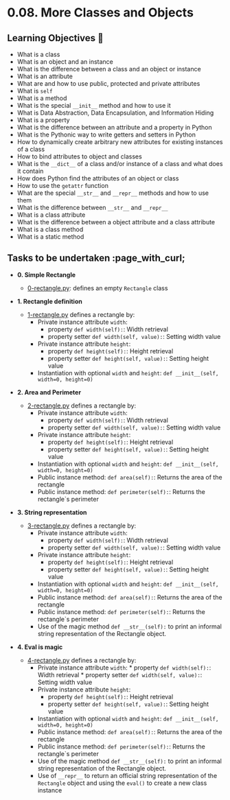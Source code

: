 # 0.08. More Classes and Objects

## Learning Objectives :dart:

* What is a class
* What is an object and an instance
* What is the difference between a class and an object or instance
* What is an attribute
* What are and how to use public, protected and private attributes
* What is `self`
* What is a method
* What is the special `__init__` method and how to use it
* What is Data Abstraction, Data Encapsulation, and Information Hiding
* What is a property
* What is the difference between an attribute and a property in Python
* What is the Pythonic way to write getters and setters in Python
* How to dynamically create arbitrary new attributes for existing instances of a class
* How to bind attributes to object and classes
* What is the `__dict__` of a class and/or instance of a class and what does it contain
* How does Python find the attributes of an object or class
* How to use the `getattr` function
* What are the special `__str__` and `__repr__` methods and how to use them
* What is the difference between `__str__` and `__repr__`
* What is a class attribute
* What is the difference between a object attribute and a class attribute
* What is a class method
* What is a static method

## Tasks to be undertaken :page_with_curl;

* **0. Simple Rectangle**
  * [0-rectangle.py](./0-rectangle.py): defines an empty `Rectangle` class

* **1. Rectangle definition**
  * [1-rectangle.py](./1-rectangle.py) defines a rectangle by:
      * Private instance attribute `width`:
           * property `def width(self):`: Width retrieval
           * property setter `def width(self, value):`: Setting width value
      * Private instance attribute `height`:
           * property `def height(self):`: Height retrieval
           * property setter `def height(self, value):`: Setting height value
      * Instantiation with optional `width` and `height`: `def __init__(self, width=0, height=0)`

* **2. Area and Perimeter**
  * [2-rectangle.py](./2-rectangle.py) defines a rectangle by:
      * Private instance attribute `width`:
           * property `def width(self):`: Width retrieval
           * property setter `def width(self, value):`: Setting width value
      * Private instance attribute `height`:
           * property `def height(self):`: Height retrieval
           * property setter `def height(self, value):`: Setting height value
      * Instantiation with optional `width` and `height`: `def __init__(self, width=0, height=0)`
      * Public instance method: `def area(self):`: Returns the area of the rectangle
      * Public instance method: `def perimeter(self):`: Returns the rectangle`s perimeter 

* **3. String representation**
  * [3-rectangle.py](./3-rectangle.py) defines a rectangle by:
      * Private instance attribute `width`:
           * property `def width(self):`: Width retrieval
           * property setter `def width(self, value):`: Setting width value
      * Private instance attribute `height`:
           * property `def height(self):`: Height retrieval
           * property setter `def height(self, value):`: Setting height value
      * Instantiation with optional `width` and `height`: `def __init__(self, width=0, height=0)`
      * Public instance method: `def area(self):`: Returns the area of the rectangle
      * Public instance method: `def perimeter(self):`: Returns the rectangle`s perimeter
      * Use of the magic method `def __str__(self):` to print an informal string representation of the Rectangle object.

* **4. Eval is magic**
  * [4-rectangle.py](./4-rectangle.py) defines a rectangle by:
     * Private instance attribute `width`:
           * property `def width(self):`: Width retrieval
           * property setter `def width(self, value):`: Setting width value
      * Private instance attribute `height`:
           * property `def height(self):`: Height retrieval
           * property setter `def height(self, value):`: Setting height value
      * Instantiation with optional `width` and `height`: `def __init__(self, width=0, height=0)`
      * Public instance method: `def area(self):`: Returns the area of the rectangle
      * Public instance method: `def perimeter(self):`: Returns the rectangle`s perimeter
      * Use of the magic method `def __str__(self):` to print an informal string representation of the Rectangle object.
      * Use of `__repr__` to return an official string representation of the `Rectangle` object and using the `eval()` to create a new class instance
 

